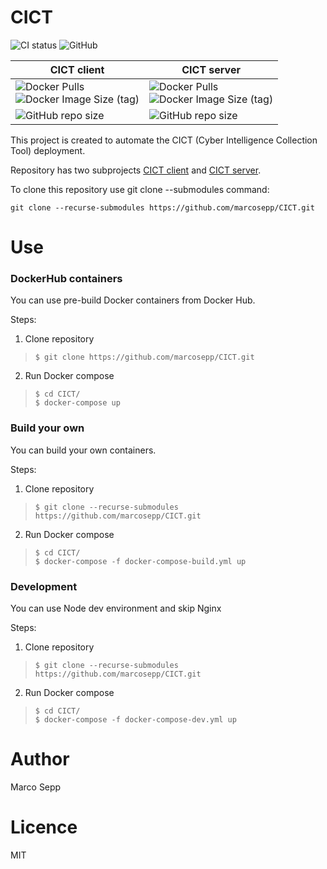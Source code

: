 # CICT

![CI status](https://github.com/marcosepp/CICT/actions/workflows/main.yml/badge.svg)
![GitHub](https://img.shields.io/github/license/marcosepp/CICT)


| CICT client | CICT server |
|-|-|
| ![Docker Pulls](https://img.shields.io/docker/pulls/marcosepp/cict-client) <br> ![Docker Image Size (tag)](https://img.shields.io/docker/image-size/marcosepp/cict-client/latest) | ![Docker Pulls](https://img.shields.io/docker/pulls/marcosepp/cict-server) <br> ![Docker Image Size (tag)](https://img.shields.io/docker/image-size/marcosepp/cict-server/latest) |
| ![GitHub repo size](https://img.shields.io/github/repo-size/ClevenL/cict-client-public) | ![GitHub repo size](https://img.shields.io/github/repo-size/ClevenL/cict-server-public) |


This project is created to automate the CICT (Cyber Intelligence Collection Tool) deployment. 

Repository has two subprojects [CICT client](https://github.com/ClevenL/cict-client-public) and [CICT server](https://github.com/ClevenL/cict-server-public).

To clone this repository use git clone --submodules command:

```
git clone --recurse-submodules https://github.com/marcosepp/CICT.git
```

# Use

### DockerHub containers

You can use pre-build Docker containers from Docker Hub.

Steps:

1. Clone repository
> `$ git clone https://github.com/marcosepp/CICT.git`
2. Run Docker compose
>```
> $ cd CICT/
> $ docker-compose up
>```

### Build your own

You can build your own containers.

Steps:

1. Clone repository
> `$ git clone --recurse-submodules https://github.com/marcosepp/CICT.git`
2. Run Docker compose
>```
> $ cd CICT/
> $ docker-compose -f docker-compose-build.yml up 
>```

### Development

You can use Node dev environment and skip Nginx

Steps:

1. Clone repository
> `$ git clone --recurse-submodules https://github.com/marcosepp/CICT.git`
2. Run Docker compose
>```
> $ cd CICT/
> $ docker-compose -f docker-compose-dev.yml up 
>```


# Author

Marco Sepp

# Licence

MIT
